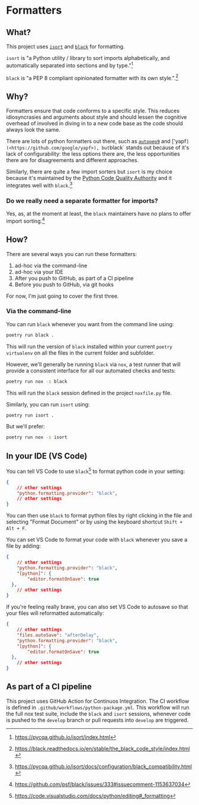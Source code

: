 # Formatters

## What?

This project uses [`isort`](https://pycqa.github.io/isort/index.html) and [`black`](https://black.readthedocs.io/en/stable/index.html) for formatting.

`isort` is "a Python utility / library to sort imports alphabetically, and automatically separated into sections and by type."[^1]

`black` is "a PEP 8 compliant opinionated formatter with its own style.".[^2]

## Why?

Formatters ensure that code conforms to a specific style. This reduces idiosyncrasies and arguments about style and should lessen the cognitive overhead of involved in diving in to a new code base as the code should always look the same.

There are lots of python formatters out there, such as [`autopep9`](https://pypi.org/project/autopep8/) and ['yapf`](<https://github.com/google/yapf>), but`black` stands out because of it's lack of configurability: the less options there are, the less opportunities there are for disagreements and different approaches.

Similarly, there are quite a few import sorters but `isort` is my choice because it's maintained by the [Python Code Quality Authority](https://meta.pycqa.org/) and it integrates well with `black`.[^3]

### Do we really need a separate formatter for imports?

Yes, as, at the moment at least, the `black` maintainers have no plans to offer import sorting.[^4]

## How?

There are several ways you can run these formatters:

1. ad-hoc via the command-line
1. ad-hoc via your IDE
1. After you push to GitHub, as part of a CI pipeline
1. Before you push to GitHub, via git hooks

For now, I'm just going to cover the first three.

### Via the command-line

You can run `black` whenever you want from the command line using:

```sh
poetry run black .
```

This will run the version of `black` installed within your current `poetry virtualenv` on all the files in the current folder and subfolder.

However, we'll generally be running `black` via `nox`, a test runner that will provide a consistent interface for all our automated checks and tests:

```sh
poetry run nox -s black
```

This will run the `black` session defined in the project `noxfile.py` file.

Similarly, you can run `isort` using:

```sh
poetry run isort .
```

But we'll prefer:

```sh
poetry run nox -s isort
```

## In your IDE (VS Code)

You can tell VS Code to use `black`[^5] to format python code in your setting:

```json
{
    // other settings
    "python.formatting.provider": "black",
    // other settings
}
```

You can then use `black` to format python files by right clicking in the file and selecting "Format Document" or by using the keyboard shortcut `Shift + Alt + F`.

You can set VS Code to format your code with `black` whenever you save a file by adding:

```json
{
    // other settings
    "python.formatting.provider": "black",
    "[python]": {
        "editor.formatOnSave": true
  },
    // other settings
}
```

If you're feeling really brave, you can also set VS Code to autosave so that your files will reformatted automatically:

```json
{
    // other settings
    "files.autoSave": "afterDelay",
    "python.formatting.provider": "black",
    "[python]": {
        "editor.formatOnSave": true
  },
    // other settings
}
```

## As part of a CI pipeline

This project uses GitHub Action for Continuos Integration. The CI workflow is defined
in `.github/workflows/python-package.yml`. This workflow will run the full nox test
suite, include the `black` and `isort` sessions, whenever code is pushed to the
`develop` branch or pull requests into `develop` are triggered.

[^1]: https://pycqa.github.io/isort/index.html
[^2]: https://black.readthedocs.io/en/stable/the_black_code_style/index.html
[^3]: <https://pycqa.github.io/isort/docs/configuration/black_compatibility.html>
[^4]: <https://github.com/psf/black/issues/333#issuecomment-1153637034>
[^5]: https://code.visualstudio.com/docs/python/editing#_formatting
